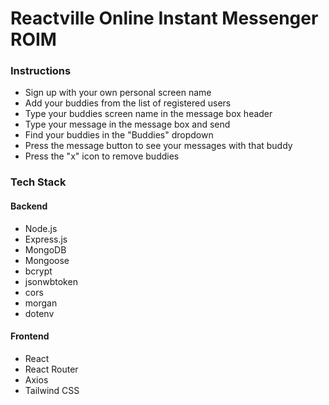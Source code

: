 # Reactville Online Instant Messenger ROIM

### Instructions
* Sign up with your own personal screen name
* Add your buddies from the list of registered users
* Type your buddies screen name in the message box header
* Type your message in the message box and send
* Find your buddies in the "Buddies" dropdown
* Press the message button to see your messages with that buddy
* Press the "x" icon to remove buddies

### Tech Stack

#### Backend
* Node.js
* Express.js
* MongoDB
* Mongoose
* bcrypt
* jsonwbtoken
* cors
* morgan
* dotenv

#### Frontend
* React
* React Router
* Axios
* Tailwind CSS